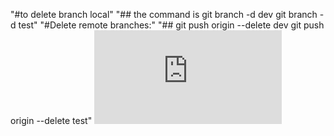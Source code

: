 "#to delete branch local"
"## the command is git branch -d dev
git branch -d test"
"#Delete remote branches:"
"## git push origin --delete dev
git push origin --delete test"
![This is the project logo](https://www.freepik.com/premium-photo/portrait-animal-land_124980433.htm#position=17&new_detail=true)

